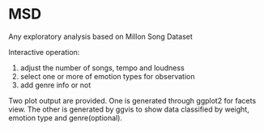 # MSD
Any exploratory analysis based on Millon Song Dataset

Interactive operation:
1. adjust the number of songs, tempo and loudness
2. select one or more of emotion types for observation
3. add genre info or not 

Two plot output are provided. One is generated through ggplot2 for facets view. 
The other is generated by ggvis to show data classified by weight, emotion type and genre(optional).

